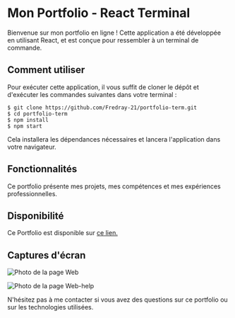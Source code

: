 # Mon Portfolio - React Terminal
Bienvenue sur mon portfolio en ligne ! Cette application a été développée en utilisant React, et est conçue pour ressembler à un terminal de commande.


## Comment utiliser

Pour exécuter cette application, il vous suffit de cloner le dépôt et d'exécuter les commandes suivantes dans votre terminal :

```shell
$ git clone https://github.com/Fredray-21/portfolio-term.git
$ cd portfolio-term
$ npm install
$ npm start
```
Cela installera les dépendances nécessaires et lancera l'application dans votre navigateur.


## Fonctionnalités
Ce portfolio présente mes projets, mes compétences et mes expériences professionnelles.

## Disponibilité
Ce Portfolio est disponible sur [ce lien.](https://terminal.frederic-dabadie.fr)


## Captures d'écran
![Photo de la page Web](https://cdn.discordapp.com/attachments/523901548779012107/1081935531744706621/image.png)

![Photo de la page Web-help](https://cdn.discordapp.com/attachments/523901548779012107/1081935576187555840/image.png)

N'hésitez pas à me contacter si vous avez des questions sur ce portfolio ou sur les technologies utilisées.
